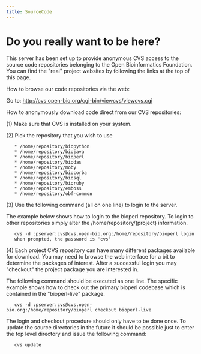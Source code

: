 ```yaml
---
title: SourceCode
---
```


Do you really want to be here?
==============================

This server has been set up to provide anonymous CVS access to the
source code repositories belonging to the Open Bioinformatics
Foundation. You can find the "real" project websites by following the
links at the top of this page.

How to browse our code repositories via the web:

Go to: <http://cvs.open-bio.org/cgi-bin/viewcvs/viewcvs.cgi>

How to anonymously download code direct from our CVS repositories:

(1) Make sure that CVS is installed on your system.

(2) Pick the repository that you wish to use

`   * /home/repository/biopython`  
`   * /home/repository/biojava`  
`   * /home/repository/bioperl`  
`   * /home/repository/biodas`  
`   * /home/repository/moby`  
`   * /home/repository/biocorba`  
`   * /home/repository/biosql`  
`   * /home/repository/bioruby`  
`   * /home/repository/emboss`  
`   * /home/repository/obf-common `

(3) Use the following command (all on one line) to login to the server.

The example below shows how to login to the bioperl repository. To login
to other repositories simply alter the /home/repository/(project)
information.

`   cvs -d :pserver:cvs@cvs.open-bio.org:/home/repository/bioperl login`  
`   when prompted, the password is 'cvs'`

(4) Each project CVS repository can have many different packages
available for download. You may need to browse the web interface for a
bit to determine the packages of interest. After a successful login you
may "checkout" the project package you are interested in.

The following command should be executed as one line. The specific
example shows how to check out the primary bioperl codebase which is
contained in the "bioperl-live" package.

`   cvs -d :pserver:cvs@cvs.open-bio.org:/home/repository/bioperl checkout bioperl-live`

The login and checkout procedure should only have to be done once. To
update the source directories in the future it should be possible just
to enter the top level directory and issue the following command:

`   cvs update`
